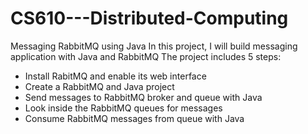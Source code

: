 # CS610---Distributed-Computing
Messaging RabbitMQ using Java
In this project, I will build messaging application with Java and RabbitMQ
The project includes 5 steps:
- Install RabitMQ and enable its web interface
- Create a RabbitMQ and Java project
- Send messages to RabbitMQ broker and queue with Java
- Look inside the RabbitMQ queues for messages
- Consume RabbitMQ messages from queue with Java
